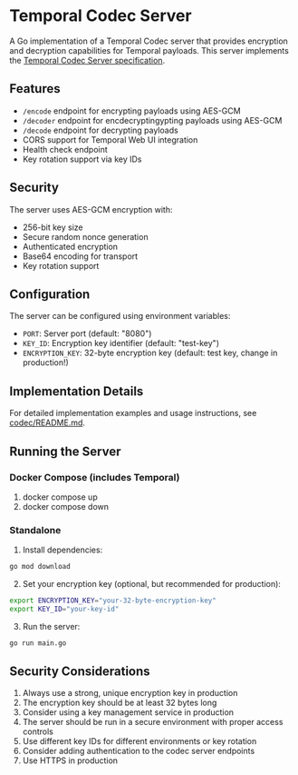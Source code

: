 # Temporal Codec Server

A Go implementation of a Temporal Codec server that provides encryption and decryption capabilities for Temporal payloads. This server implements the [Temporal Codec Server specification](https://docs.temporal.io/production-deployment/data-encryption).

## Features

- `/encode` endpoint for encrypting payloads using AES-GCM
- `/decoder` endpoint for encdecryptingypting payloads using AES-GCM
- `/decode` endpoint for decrypting payloads
- CORS support for Temporal Web UI integration
- Health check endpoint
- Key rotation support via key IDs

## Security

The server uses AES-GCM encryption with:
- 256-bit key size
- Secure random nonce generation
- Authenticated encryption
- Base64 encoding for transport
- Key rotation support

## Configuration

The server can be configured using environment variables:

- `PORT`: Server port (default: "8080")
- `KEY_ID`: Encryption key identifier (default: "test-key")
- `ENCRYPTION_KEY`: 32-byte encryption key (default: test key, change in production!)

## Implementation Details

For detailed implementation examples and usage instructions, see [codec/README.md](codec/README.md).

## Running the Server

### Docker Compose (includes Temporal)

1. docker compose up
2. docker compose down

### Standalone

1. Install dependencies:
```bash
go mod download
```

2. Set your encryption key (optional, but recommended for production):
```bash
export ENCRYPTION_KEY="your-32-byte-encryption-key"
export KEY_ID="your-key-id"
```

3. Run the server:
```bash
go run main.go
```

## Security Considerations

1. Always use a strong, unique encryption key in production
2. The encryption key should be at least 32 bytes long
3. Consider using a key management service in production
4. The server should be run in a secure environment with proper access controls
5. Use different key IDs for different environments or key rotation
6. Consider adding authentication to the codec server endpoints
7. Use HTTPS in production 